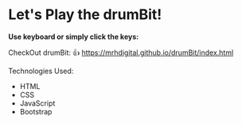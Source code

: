 # Let's Play the drumBit!

**Use keyboard or simply click the keys:**

CheckOut drumBit: 👍 https://mrhdigital.github.io/drumBit/index.html


Technologies Used:

- HTML
- CSS
- JavaScript
- Bootstrap